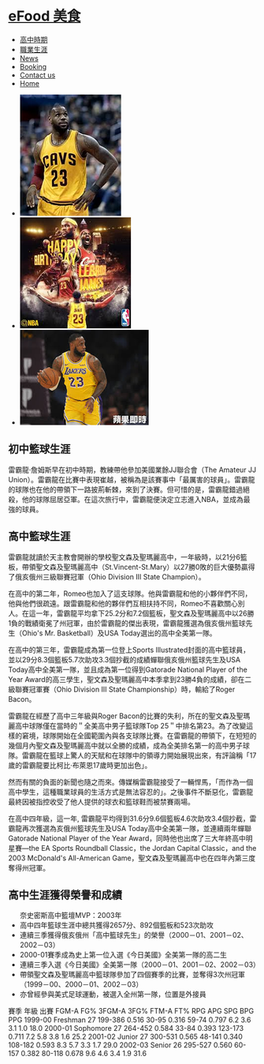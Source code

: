 <div id="header">
  <div class="container">
    <h1><a href="index.html" title="eFood 首頁" id="logo">eFood 美食</a></h1>
    <div id="nav">
      <ul><li><a href="about.html" title="高中">高中時期</a></li><li><a href="menu.html" title="職業生涯">職業生涯</a></li><li><a href="news.html" title="最新消息">News</a></li><li><a href="booking.html" title="線上訂位">Booking</a></li><li><a href="contact.html" title="聯絡我們">Contact us</a></li><li class="home"><a href="index.html" title="回首頁">Home</a></li></ul>
    </div>
  </div>
  <div id="banner">
    <ul class="bxslider">
      <li><img src="1.jpg" alt="pic" /></li>
      <li><img src="2.jpg" alt="pic" /></li>
      <li><img src="3.jpg" alt="pic" /></li>
    </ul>
  </div>
</div>

<h2>初中籃球生涯</h2>
雷霸龍·詹姆斯早在初中時期，教練帶他參加美國業餘JJ聯合會（The Amateur JJ Union）。雷霸龍在比賽中表現崔越，被稱為是該賽事中「最厲害的球員」。雷霸龍的球隊也在他的帶領下一路披荊斬棘，來到了決賽。但可惜的是，雷霸龍錯過絕殺，他的球隊屈居亞軍。在這次旅行中，雷霸龍便決定立志進入NBA，並成為最強的球員。

<h2>高中籃球生涯</h2>
雷霸龍就讀於天主教會開辦的學校聖文森及聖瑪麗高中，一年級時，以21分6籃板，帶領聖文森及聖瑪麗高中（St.Vincent-St.Mary）以27勝0敗的巨大優勢贏得了俄亥俄州三級聯賽冠軍（Ohio Division III State Champion）。

在高中的第二年，Romeo也加入了這支球隊。他與雷霸龍和他的小夥伴們不同，他與他們很疏遠。跟雷霸龍和他的夥伴們互相扶持不同，Romeo不喜歡關心別人。在這一年，雷霸龍平均拿下25.2分和7.2個籃板，聖文森及聖瑪麗高中以26勝1負的戰績衛冕了州冠軍，由於雷霸龍的傑出表現，雷霸龍獲選為俄亥俄州籃球先生（Ohio's Mr. Basketball）及USA Today選出的高中全美第一隊。

在高中的第三年，雷霸龍成為第一位登上Sports Illustrated封面的高中籃球員，並以29分8.3個籃板5.7次助攻3.3個抄截的成績蟬聯俄亥俄州籃球先生及USA Today高中全美第一隊，並且成為第一位得到Gatorade National Player of the Year Award的高三學生，聖文森及聖瑪麗高中本季拿到23勝4負的成績，卻在二級聯賽冠軍賽（Ohio Division III State Championship）時，輸給了Roger Bacon。

雷霸龍在經歷了高中三年級與Roger Bacon的比賽的失利，所在的聖文森及聖瑪麗高中球隊僅在當時的＂全美高中男子籃球隊Top 25＂中排名第23。為了改變這樣的窘境，球隊開始在全國範圍內與各支球隊比賽。在雷霸龍的帶領下，在短短的幾個月內聖文森及聖瑪麗高中就以全勝的成績，成為全美排名第一的高中男子球隊。雷霸龍在籃球上驚人的天賦和在球隊中的領導力開始展現出來，有評論稱「17歲的雷霸龍要比柯比·布萊恩17歲時更加出色」。

然而有關的負面的新聞也隨之而來。傳媒稱雷霸龍接受了一輛悍馬，「而作為一個高中學生，這種職業球員的生活方式是無法容忍的」。之後事件不斷惡化，雷霸龍最終因被指控收受了他人提供的球衣和籃球鞋而被禁賽兩場。

在高中四年級，這一年, 雷霸龍平均得到31.6分9.6個籃板4.6次助攻3.4個抄截，雷霸龍再次獲選為亥俄州籃球先生及USA Today高中全美第一隊，並連續兩年蟬聯Gatorade National Player of the Year Award，同時他也出席了三大年終高中明星賽—the EA Sports Roundball Classic，the Jordan Capital Classic，and the 2003 McDonald's All-American Game，聖文森及聖瑪麗高中也在四年內第三度奪得州冠軍。
<h2>高中生涯獲得榮譽和成績</h2>
<ul>
奈史密斯高中籃壇MVP：2003年</li>
<li>高中四年籃球生涯中總共獲得2657分、892個籃板和523次助攻</li>
<li>連續三季獲得俄亥俄州「高中籃球先生」的榮譽（2000－01、2001－02、2002－03）</li>
<li>2000-01賽季成為史上第一位入選《今日美國》全美第一隊的高二生</li>
<li>連續三季入選《今日美國》全美第一隊（2000－01、2001－02、2002－03）</li>
<li>帶領聖文森及聖瑪麗高中籃球隊參加了四個賽季的比賽，並奪得3次州冠軍（1999－00、2000－01、2002－03）</li>
<li>亦曾經參與美式足球運動，被選入全州第一隊，位置是外接員</li>
  </ul>
賽季	年級	出賽	FGM-A	FG%	3FGM-A	3FG%	FTM-A	FT%	RPG	APG	SPG	BPG	PPG
1999-00	Freshman	27	199-386	0.516	30-95	0.316	59-74	0.797	6.2	3.6	3.1	1.0	18.0
2000-01	Sophomore	27	264-452	0.584	33-84	0.393	123-173	0.711	7.2	5.8	3.8	1.6	25.2
2001-02	Junior	27	300-531	0.565	48-141	0.340	108-182	0.593	8.3	5.7	3.3	1.7	29.0
2002-03	Senior	26	295-527	0.560	60-157	0.382	80-118	0.678	9.6	4.6	3.4	1.9	31.6


